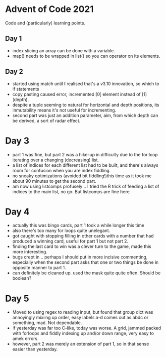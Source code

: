 # Advent of Code 2021

Code and (particularly) learning points.

## Day 1

* index slicing an array can be done with a variable.
* map() needs to be wrapped in list() so you can operator on its elements.

## Day 2

* started using match until I realised that's a v3.10 innovation, so which to if statements
* copy pasting caused error, incremented [0] element instead of [1] (depth).
* despite a tuple seeming to natural for horizontal and depth positions, its inmutability means it's not useful for incrementing.
* second part was just an addition parameter, aim, from which depth can be derived, a sort of radar effect.

# Day 3
* part 1 was fine, but part 2 was a hike-up in difficulty due to the for loop iterating over a changing (decreasing) list.
* a list of indices for each different list had to be built, and there's always room for confusion when you are index fiddling.
* no sneaky optimizations (avoided bit fiddling!)this time as it took me about 90 minutes to get the second part.
* am now using listcomps profusely .. I tried the R trick of feeding a list of indices to the main list, no go. But listcomps are fine here.

# Day 4
* actually this was bingo cards, part 1 took a while longer this time
* also there's too many for loops quite unelegant.
* got caught with stopping filling in other cards with a number that had produced a winning card, useful for part 1 but not part 2.
* finding the last card to win was a clever turn to the game, made this more interesting.
* bugs crept in .. perhaps I should put in more incisive commenting, especially when the second part asks that one or two things be done in opposite manner to part 1.
* can definitely be cleaned up. used the mask quite quite often. Should be boolean?

# Day 5
* Moved to using regex to reading input, but found that group dict was annoyingly mixiing up order, easy labels a-d comes out as abdc or something, mad. Not dependable.
* If yesterday was far too C-like, today was worse. A grid, jammed packed with forloops and fiddly indexing up and/or down range, very easy to amek errors.
* however, part 2 was merely an extension of part 1, so in that sense easier than yesterday.
